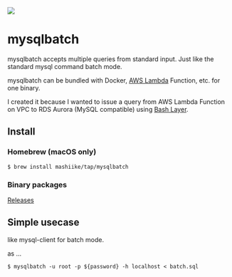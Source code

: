![](https://github.com/mashiike/mysqlbatch/workflows/Test/badge.svg)


# mysqlbatch
mysqlbatch accepts multiple queries from standard input.
Just like the standard mysql command batch mode.  

mysqlbatch can be bundled with Docker, [AWS Lambda](https://aws.amazon.com/jp/lambda/) Function, etc. for one binary.


I created it because I wanted to issue a query from AWS Lambda Function on VPC to RDS Aurora (MySQL compatible) using [Bash Layer](https://github.com/gkrizek/bash-lambda-layer).


## Install

### Homebrew (macOS only)

```
$ brew install mashiike/tap/mysqlbatch
```


### Binary packages

[Releases](https://github.com/mashiike/mysqlbatch/releases)


## Simple usecase

like mysql-client for batch mode.

as ...
```
$ mysqlbatch -u root -p ${password} -h localhost < batch.sql
```


